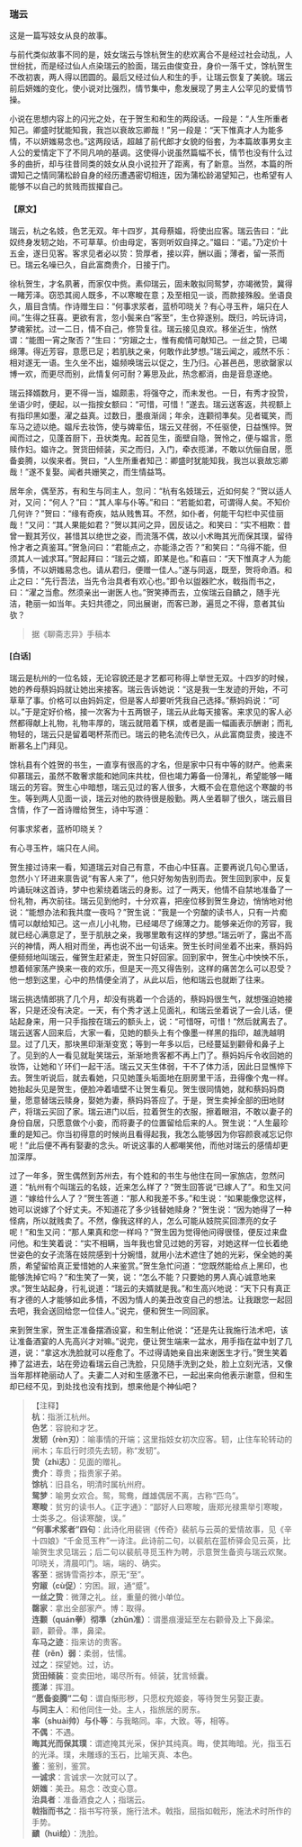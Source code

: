 <script type="text/javascript">
    var head = document.getElementsByTagName('head')[0];
    cssURL = '/public/liao.css';
    linkTag = document.createElement('link');
    linkTag.href = cssURL;
    linkTag.setAttribute('type','text/css');
    linkTag.setAttribute('rel','stylesheet');
    head.appendChild(linkTag);
</script>
### 瑞云

这是一篇写妓女从良的故事。

与前代类似故事不同的是，妓女瑞云与馀杭贺生的悲欢离合不是经过社会动乱，人世纷扰，而是经过仙人点染瑞云的脸面，瑞云由俊变丑，身价一落千丈，馀杭贺生不改初衷，两人得以团圆的。最后又经过仙人和生的手，让瑞云恢复了美貌。瑞云前后妍媸的变化，使小说对比强烈，情节集中，愈发展现了男主人公罕见的爱情节操。

小说在思想内容上的闪光之处，在于贺生和和生的两段话。一段是：“人生所重者知己。卿盛时犹能知我，我岂以衰故忘卿哉！”另一段是：“天下惟真才人为能多情，不以妍媸易念也。”这两段话，超越了前代郎才女貌的俗套，为本篇故事男女主人公的爱情定下了不同凡响的基调。这使得小说虽然篇幅不长，情节也没有什么过多的曲折，却与往昔同类的妓女从良小说拉开了距离，有了新意。当然，本篇的所谓知己之情同蒲松龄自身的经历遭遇密切相连，因为蒲松龄渴望知己，也希望有人能够不以自己的贫贱而拔擢自己。

#### 【原文】
<section>
瑞云，杭之名妓，色艺无双。年十四岁，其母蔡媪，将使出应客。瑞云告曰：“此奴终身发轫之始，不可草草。价由母定，客则听奴自择之。”媪曰：“诺。”乃定价十五金，遂日见客。客求见者必以贽：贽厚者，接以弈，酬以画；薄者，留一茶而已。瑞云名噪已久，自此富商贵介，日接于门。

徐杭贺生，才名夙著，而家仅中赀。素仰瑞云，固未敢拟同鸳梦，亦竭微贽，冀得一睹芳泽。窃恐其阅人既多，不以寒畯在意；及至相见一谈，而款接殊殷。坐语良久，眉目含情。作诗赠生曰：“何事求浆者，蓝桥叩晓关？有心寻玉杵，端只在人间。”生得之狂喜。更欲有言，忽小鬓来白“客至”，生仓猝遂别。既归，吟玩诗词，梦魂萦扰。过一二日，情不自己，修贽复往。瑞云接见良欢。移坐近生，悄然谓：“能图一宵之聚否？”生曰：“穷踧之士，惟有痴情可献知己。一丝之贽，已竭绵薄。得近芳容，意愿已足；若肌肤之亲，何敢作此梦想。”瑞云闻之，戚然不乐：相对遂无一语。生久坐不出，媪频唤瑞云以促之，生乃归。心甚邑邑，思欲罄家以博一欢，而更尽而别，此情复何可耐？筹思及此，热念都消，由是音息遂绝。

瑞云择婿数月，更不得一当，媪颇恚，将强夺之，而未发也。一日，有秀才投贽，坐语少时，便起，以一指按女额曰：“可惜，可惜！”遂去。瑞云送客返，共视额上有指印黑如墨，濯之益真。过数日，墨痕渐阔；年余，连颧彻準矣。见者辄笑，而车马之迹以绝。媪斥去妆饰，使与婢辈伍，瑞云又荏弱，不任驱使，日益憔悴。贺闻而过之，见蓬首厨下，丑状类鬼。起首见生，面壁自隐，贺怜之，便与媪言，愿赎作妇。媪许之。贺货田倾装，买之而归，入门，牵衣揽涕，不敢以伉俪自居，愿备妾腾，以俟来者。贺曰，“人生所重者知己：卿盛时犹能知我，我岂以衰故忘卿哉！”遂不复娶。闻者共姗笑之，而生情益笃。

居年余，偶至苏，有和生与同主人，忽问：“杭有名妓瑞云，近如何矣？”贺以适人对，又问：“何人？”曰：“其人率与仆等。”和曰：“若能如君，可谓得人矣。不知价几何许？”贺曰：“缘有奇疾，姑从贱售耳。不然，如仆者，何能干勾栏中买佳丽哉！”又问：“其人果能如君？”贺以其问之异，因反诘之。和笑曰：“实不相欺：昔曾一觐其芳仪，甚惜其以绝世之姿，而流落不偶，故以小术晦其光而保其璞，留待怜才者之真鉴耳。”贺急问曰：“君能点之，亦能涤之否？”和笑曰：“乌得不能，但须其人一诚求耳。”贺起拜曰：“瑞云之婿，即某是也。”和喜曰：“天下惟真才人为能多情，不以妍媸易念也。请从君归，便赠一佳人。”遂与同返，既至，贺将命酒。和止之曰：“先行吾法，当先令治具者有欢心也。”即令以盥器贮水，戟指而书之，曰：“濯之当愈。然须亲出一谢医人也。”贺笑捧而去，立俟瑞云自靧之，随手光洁，艳丽一如当年。夫妇共德之，同出展谢，而客已渺，遍觅之不得，意者其仙欤？

</section>

> 据《聊斋志异》手稿本

#### [白话]
<aside>

瑞云是杭州的一位名妓，无论容貌还是才艺都可称得上举世无双。十四岁的时候，她的养母蔡妈妈就让她出来接客。瑞云告诉她说：“这是我一生发迹的开始，不可草草了事。价格可以由妈妈定，但是客人却要听凭我自己选择。”蔡妈妈说：“可以。”于是定好价格，接一次客为十五两银子，瑞云从此每天接客。来求见的客人必然都得献上礼物，礼物丰厚的，瑞云就陪着下棋，或者是画一幅画表示酬谢；而礼物轻的，瑞云只是留着喝杯茶而已。瑞云的艳名流传已久，从此富商显贵，接连不断慕名上门拜见。

馀杭县有个姓贺的书生，一直享有很高的才名，但是家中只有中等的财产。他素来仰慕瑞云，虽然不敢奢求能和她同床共枕，但也竭力筹备一份薄礼，希望能够一睹瑞云的芳容。贺生心中暗想，瑞云见过的客人很多，大概不会在意他这个寒酸的书生。等到两人见面一谈，瑞云对他的款待很是殷勤。两人坐着聊了很久，瑞云眉目含情，作了一首诗赠给贺生，诗中写道：

何事求浆者，蓝桥叩晓关？

有心寻玉杵，端只在人间。

贺生接过诗来一看，知道瑞云对自己有意，不由心中狂喜。正要再说几句心里话，忽然小丫环进来禀告说“有客人来了”，他只好匆匆告别而去。贺生回到家中，反复吟诵玩味这首诗，梦中也萦绕着瑞云的身影。过了一两天，他情不自禁地准备了一份礼物，再次前往。瑞云见到他时，十分欢喜，把座位移到贺生身边，悄悄地对他说：“能想办法和我共度一夜吗？”贺生说：“我是一个穷酸的读书人，只有一片痴情可以献给知己。这一点儿小礼物，已经竭尽了绵薄之力。能够亲近你的芳容，我就已经心满意足了，至于肌肤之亲，我哪里敢有这样的梦想。”瑞云听了，露出不高兴的神情，两人相对而坐，再也说不出一句话来。贺生长时间坐着不出来，蔡妈妈便频频地叫瑞云，催贺生赶紧走，贺生只好回家。回到家中，贺生心中怏怏不乐，想着倾家荡产换来一夜的欢乐，但是天一亮又得告别，这样的痛苦怎么可以忍受？他一想到这里，心中的热情便全消了，从此以后，他和瑞云也就断了往来。

瑞云挑选情郎挑了几个月，却没有挑着一个合适的，蔡妈妈很生气，就想强迫她接客，只是还没有决定。一天，有个秀才送上见面礼，和瑞云坐着说了一会儿话，便站起身来，用一只手指按在瑞云的额头上，说：“可惜呀，可惜！”然后就离去了。瑞云送客人回来后，大家一看，见她的额头上有个像墨一样黑的指印，越洗越明显。过了几天，那块黑印渐渐变宽；等到一年多以后，已经蔓延到颧骨和鼻子上了。见到的人一看见就耻笑瑞云，渐渐地贵客都不再上门了。蔡妈妈斥令收回她的妆饰，让她和丫环们一起干活。瑞云又天生体弱，干不了体力活，因此日显憔悴下去。贺生听说后，就去看她，只见她蓬头垢面地在厨房里干活，丑得像个鬼一样。她抬起头见是贺生，便脸冲着墙壁不让贺生看见。贺生很同情她，就和蔡妈妈商量，愿意替瑞云赎身，娶她为妻，蔡妈妈答应了。于是，贺生卖掉全部的田地财产，将瑞云买回了家。瑞云进门以后，拉着贺生的衣服，擦着眼泪，不敢以妻子的身份自居，只愿意做个小妾，而将妻子的位置留给后来的人。贺生说：“人生最珍重的是知己。你当初得意的时候尚且看得起我，我怎么能够因为你容颜衰减忘记你呢！”此后便不再有娶妻的念头。听说这事的人都嘲笑他，而他对瑞云的感情却更加深厚。

过了一年多，贺生偶然到苏州去，有个姓和的书生与他住在同一家旅店，忽然问道：“杭州有个叫瑞云的名妓，近来怎么样了？”贺生回答说“已嫁人了”。和生又问道：“嫁给什么人了？”贺生答道：“那人和我差不多。”和生说：“如果能像您这样，她可以说嫁了个好丈夫。不知道花了多少钱替她赎身？”贺生说：“因为她得了一种怪病，所以就贱卖了。不然，像我这样的人，怎么可能从妓院买回漂亮的女子呢！”和生又问：“那人果真和您一样吗？”贺生因为觉得他问得很怪，便反过来盘问他。和生笑着说：“实不相瞒，当年我也曾见过她的芳容，对她这样一位长着绝世姿色的女子流落在妓院感到十分婉惜，就用小法术遮住了她的光彩，保全她的美质，希望留给真正爱惜她的人来鉴赏。”贺生急忙问道：“您既然能给点上黑印，也能够洗掉它吗？”和生笑了一笑，说：“怎么不能？只要她的男人真心诚意地来求。”贺生站起身，行礼说道：“瑞云的夫婿就是我。”和生高兴地说：“天下只有真正有才德的人才能够如此多情，不因为情人的美丑改变自己的想法。让我跟您一起回去吧，我会送回给您一位佳人。”说完，便和贺生一同回家。

来到贺生家，贺生正准备摆酒设宴，和生制止他说：“还是先让我施行法术吧，该让准备酒宴的人先高兴才对嘛。”说完，便让贺生端来一盆水，用手指在盆中划了几道，说：“拿这水洗脸就可以痊愈了。不过得请她亲自出来谢医生才行。”贺生笑着捧了盆进去，站在旁边看瑞云自己洗脸，只见随手洗到之处，脸上立刻光洁，又像当年那样艳丽动人了。夫妻二人对和生感激不已，一起出来向他表示谢意，但和生却已经不见，到处找也没有找到，想来他是个神仙吧？

</aside>

> 【注释】  
<b>杭</b>：指浙江杭州。  
<b>色艺</b>：容貌和才艺。  
<b>发轫（rèn刃）</b>：喻事情的开端；这里指妓女初次应客。轫，止住车轮转动的闸木；车启行时须先去轫，称“发轫”。  
<b>贽（zhì志）</b>：见面的赠礼。  
<b>贵介</b>：尊贵；指贵家子弟。  
<b>馀杭</b>：旧县名，明清时属杭州府。  
<b>鸳梦</b>：喻男女欢合。鸳，鸳鸯，雌雄偶居不离，古称“匹鸟”。  
<b>寒畯</b>：贫穷的读书人。《正字通》：“鄙好人曰寒畯，唐郑光禄熏举引寒畯，士类多之。俗读寒酸，误。”  
<b>“何事术浆者”四句</b>：此诗化用裴铏《传奇》裴航与云英的爱情故事，见《辛十四娘》“千金觅玉杵”一诗注。此诗前二句，以裴航在蓝桥驿会见云英，比喻贺生求见瑞云；后二句以裴航寻觅玉杵为聘，示意贺生备资与瑞云欢聚。叩晓关，清晨叩门。端，端的、确实。  
<b>客至</b>：据铸雪斋抄本，原无“至”。  
<b>穷踧（cù促）</b>：穷困。踧，通“蹙”。  
<b>一丝之贽</b>：微薄之礼。丝，重量的微小单位。  
<b>罄家</b>：拿出全部家产。博：取得。  
<b>连颧（quán拳）彻準（zhǔn准）</b>：谓墨痕漫延至左右颧骨及上下鼻梁。颧，颧骨。準，鼻梁。  
<b>车马之迹</b>：指来访的贵客。  
<b>荏（rěn）弱</b>：柔弱，怯懦。  
<b>过之</b>：探望她。过，访。  
<b>货田倾装</b>：变卖田地，竭尽所有。倾装，犹言倾囊。  
<b>揽涕</b>：挥泪。  
<b>“愿备妾腾”二句</b>：谓自惭形秽，只愿权充姬妾，等待贺生另娶正妻。  
<b>与同主人</b>：和他同住一处。主人，指旅居的房东。  
<b>率（shuài帅）与仆等</b>：与我略同。率，大致。等，相等。  
<b>不偶</b>：不遇。  
<b>晦其光而保其璞</b>：谓遮掩其光采，保护其纯真。晦，使其晦暗。光，指玉石的光泽。璞，未雕琢的玉石，比喻天真、本色。  
<b>鉴</b>：鉴别，鉴赏。  
<b>一诚求</b>：言诚求一次就可以了。  
<b>妍媸</b>：美丑。易念：改变心意。  
<b>治具者</b>：准备酒食之人；指瑞云。  
<b>戟指而书之</b>：指书写符箓，施行法术。戟指，屈指如戟形，施法术时所作的手势。  
<b>靧（huì绘）</b>：洗脸。  
